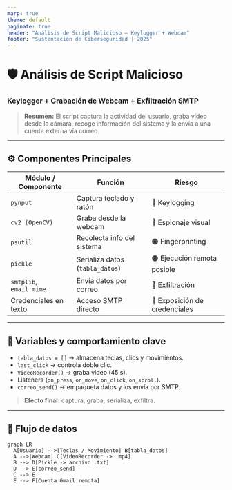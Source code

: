 ```yaml
---
marp: true
theme: default
paginate: true
header: "Análisis de Script Malicioso — Keylogger + Webcam"
footer: "Sustentación de Ciberseguridad | 2025"
---
```


# 🛡️ Análisis de Script Malicioso
### Keylogger + Grabación de Webcam + Exfiltración SMTP

> **Resumen:** El script captura la actividad del usuario, graba vídeo desde la cámara, recoge información del sistema y la envía a una cuenta externa vía correo.

---

## ⚙️ Componentes Principales

| Módulo / Componente | Función | Riesgo |
|---|---|---|
| `pynput` | Captura teclado y ratón | 🔴 Keylogging |
| `cv2 (OpenCV)` | Graba desde la webcam | 🔴 Espionaje visual |
| `psutil` | Recolecta info del sistema | 🟠 Fingerprinting |
| `pickle` | Serializa datos (`tabla_datos`) | 🟠 Ejecución remota posible |
| `smtplib`, `email.mime` | Envía datos por correo | 🔴 Exfiltración |
| Credenciales en texto | Acceso SMTP directo | 🔴 Exposición de credenciales |

---

## 🧩 Variables y comportamiento clave

- `tabla_datos = []` → almacena teclas, clics y movimientos.  
- `last_click` → controla doble clic.  
- `VideoRecorder()` → graba video (45 s).  
- Listeners (`on_press`, `on_move`, `on_click`, `on_scroll`).  
- `correo_send()` → empaqueta datos y los envía por SMTP.  

> **Efecto final:** captura, graba, serializa, exfiltra.

---

## 🔁 Flujo de datos

```mermaid
graph LR
  A[Usuario] -->|Teclas / Movimiento| B[tabla_datos]
  A -->|Webcam| C[VideoRecorder -> .mp4]
  B --> D[Pickle -> archivo .txt]
  D --> E[correo_send]
  C --> E
  E --> F[Cuenta Gmail remota]
